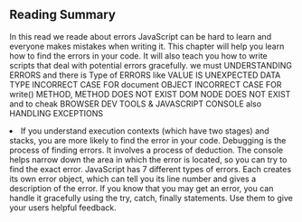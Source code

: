 ## Reading Summary
In this read we reade about errors JavaScript can be hard to learn and everyone makes
mistakes when writing it. This chapter will help you learn
how to find the errors in your code. It will also teach you how
to write scripts that deal with potential errors gracefully.
we must UNDERSTANDING ERRORS and there is Type of ERRORS like VALUE IS UNEXPECTED DATA TYPE INCORRECT CASE FOR document OBJECT
INCORRECT CASE FOR write() METHOD, METHOD DOES NOT EXIST
DOM NODE DOES NOT EXIST 
and to cheak BROWSER DEV TOOLS &
JAVASCRIPT CONSOLE also HANDLING EXCEPTIONS

<li>If you understand execution contexts (which have two
stages) and stacks, you are more likely to find the error
in your code.
Debugging is the process of finding errors. It involves a
process of deduction.
The console helps narrow down the area in which the
error is located, so you can try to find the exact error.
JavaScript has 7 different types of errors. Each creates
its own error object, which can tell you its line number
and gives a description of the error.
If you know that you may get an error, you can handle
it gracefully using the try, catch, finally statements.
Use them to give your users helpful feedback.</li>